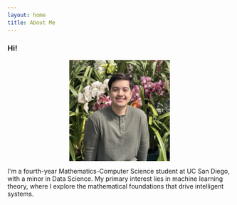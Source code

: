 ```yaml
---
layout: home
title: About Me
---
```


### Hi!

<div style="display: flex; flex-direction: column; align-items: center;">
  <img src="/assets/images/portrait.jpg" alt="Brighten_Picture" style="width: 45%;">
</div>

I'm a fourth-year Mathematics-Computer Science student at UC San Diego, with a minor in Data Science. My primary interest lies in machine learning theory, where I explore the mathematical foundations that drive intelligent systems.
